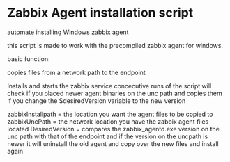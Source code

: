 # Zabbix Agent installation script

automate installing Windows zabbix agent

this script is made to work with the precompiled zabbix agent for windows.

basic function:

copies files from a network path to the endpoint

Installs and starts the zabbix service
concecutive runs of the script will check if you placed newer agent binaries on the unc path and copies them if you change the $desiredVersion variable to the new version

zabbixInstallpath =  the location you want the agent files to be copied to
zabbixUncPath = the network location you have the zabbix agent files located
DesiredVersion = compares the zabbix_agentd.exe version on the unc path with that of the endpoint and if the version on the uncpath is newer it will uninstall the old agent and copy over the new files and install again